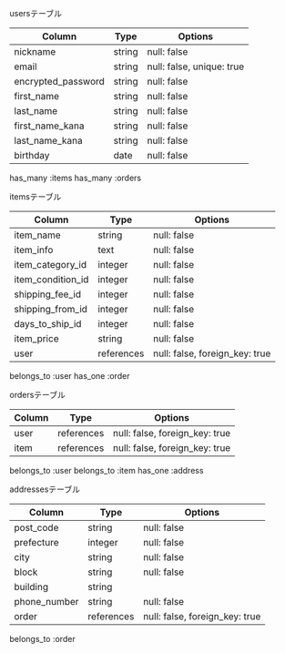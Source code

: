 usersテーブル

| Column             | Type    | Options                   |
| ------------------ | ------- | ------------------------- |
| nickname           | string  | null: false               |
| email              | string  | null: false, unique: true |
| encrypted_password | string  | null: false               |
| first_name         | string  | null: false               |
| last_name          | string  | null: false               |
| first_name_kana    | string  | null: false               |
| last_name_kana     | string  | null: false               |
| birthday           | date    | null: false               |

has_many :items
has_many :orders


itemsテーブル

| Column            | Type       | Options                        |
| ----------------- | ---------- | ------------------------------ |
| item_name         | string     | null: false                    |
| item_info         | text       | null: false                    |
| item_category_id  | integer    | null: false                    |
| item_condition_id | integer    | null: false                    |
| shipping_fee_id   | integer    | null: false                    |
| shipping_from_id  | integer    | null: false                    |
| days_to_ship_id   | integer    | null: false                    |
| item_price        | string     | null: false                    |
| user              | references | null: false, foreign_key: true |

belongs_to :user
has_one :order


ordersテーブル

| Column     | Type       | Options                        |
| ---------- | ---------- | ------------------------------ |
| user       | references | null: false, foreign_key: true |
| item       | references | null: false, foreign_key: true |

belongs_to :user
belongs_to :item
has_one :address


addressesテーブル

 Column        | Type       | Options                        |
| ------------ | ---------- | ------------------------------ |
| post_code    | string     | null: false                    |
| prefecture   | integer    | null: false                    |
| city         | string     | null: false                    |
| block        | string     | null: false                    |
| building     | string     |                                |
| phone_number | string     | null: false                    |
| order        | references | null: false, foreign_key: true |

belongs_to :order
